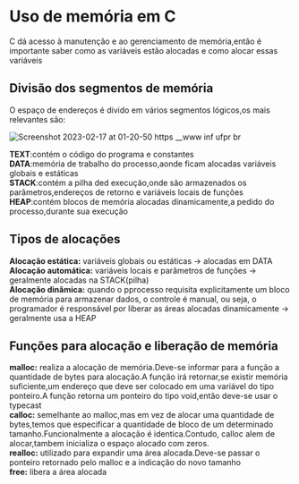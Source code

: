 # Uso de memória em C
C dá acesso à manutenção e ao gerenciamento de memória,então é importante saber como as variáveis estão alocadas e como alocar essas variáveis

## Divisão dos segmentos de memória
O espaço de endereços é divido em vários segmentos lógicos,os mais relevantes são:

![Screenshot 2023-02-17 at 01-20-50 https __www inf ufpr br](https://user-images.githubusercontent.com/107145843/219549010-32297186-5ca5-4d46-bf7b-38907d22ddad.png)

<p><strong>TEXT</strong>:contém o código do programa e constantes<br>
<strong>DATA</strong>:memória de trabalho do processo,aonde ficam alocadas variáveis globais e estáticas<br>
<strong>STACK</strong>:contém a pilha ded execução,onde são armazenados os parâmetros,endereços de retorno e variáveis locais de funções<br>
<strong>HEAP</strong>:contém blocos de memória alocadas dinamicamente,a pedido do processo,durante sua execução</p>

## Tipos de alocações
<p>
<strong>Alocação estática:</strong> variáveis globais ou estáticas -> alocadas em DATA<br>
<strong>Alocação automática:</strong> variáveis locais e parâmetros de funções -> geralmente alocadas na STACK(pilha)<br>
<strong>Alocação dinâmica:</strong> quando o pprocesso requisita explicitamente um bloco de memória para armazenar dados, o controle é manual, ou seja,
o programador é responsável por liberar as áreas alocadas dinamicamente -> geralmente usa a HEAP


</p>

## Funções para alocação e liberação de memória
<p>
<strong>malloc:</strong> realiza a alocação de memória.Deve-se informar para a função a quantidade de bytes para alocação.A função irá retornar,se existir memória suficiente,um endereço que deve ser colocado em uma variável do tipo ponteiro.A função retorna um ponteiro do tipo void,então deve-se usar o typecast<br>
<strong>calloc:</strong> semelhante ao malloc,mas em vez de alocar uma quantidade de bytes,temos que especificar a quantidade de bloco de um determinado tamanho.Funcionalmente a alocação é identica.Contudo, calloc alem de alocar,tambem inicializa o espaço alocado com zeros.<br>
<strong>realloc:</strong> utilizado para expandir uma área alocada.Deve-se passar o ponteiro retornado pelo malloc e a indicação do novo tamanho<br>
<strong>free:</strong> libera a área alocada

</p>
